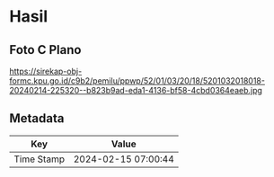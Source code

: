 # Hasil

## Foto C Plano

https://sirekap-obj-formc.kpu.go.id/c9b2/pemilu/ppwp/52/01/03/20/18/5201032018018-20240214-225320--b823b9ad-eda1-4136-bf58-4cbd0364eaeb.jpg


## Metadata

| Key        | Value               |
| ---------- | ------------------- |
| Time Stamp | 2024-02-15 07:00:44 |



